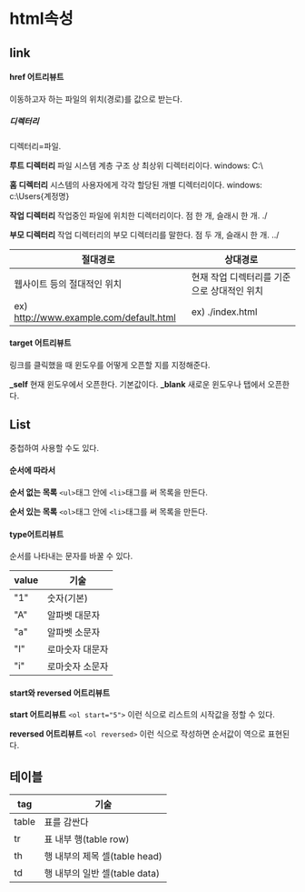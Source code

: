 # html속성
## link
#### href 어트리뷰트
이동하고자 하는 파일의 위치(경로)를 값으로 받는다.
##### 디렉터리
디렉터리=파일.

**루트 디렉터리**
파일 시스템 계층 구조 상 최상위 디렉터리이다. 
windows: C:\

**홈 디렉터리**
시스템의 사용자에게 각각 할당된 개별 디렉터리이다.
windows: c:\Users\{계정명}

**작업 디렉터리**
작업중인 파일에 위치한 디렉터리이다. 점 한 개, 슬래시 한 개.
./

**부모 디렉터리**
작업 디렉터리의 부모 디렉터리를 말한다. 점 두 개, 슬래시 한 개.
../

절대경로                                 | 상대경로
--------------------------------------- | --------------------------------------
웹사이트 등의 절대적인 위치               | 현재 작업 디렉터리를 기준으로 상대적인 위치
ex) http://www.example.com/default.html | ex) ./index.html

#### target 어트리뷰트
링크를 클릭했을 때 윈도우를 어떻게 오픈할 지를 지정해준다.

**_self** 현재 윈도우에서 오픈한다. 기본값이다.
**_blank** 새로운 윈도우나 탭에서 오픈한다.

## List
중첩하여 사용할 수도 있다.

#### 순서에 따라서
**순서 없는 목록**
`<ul>`태그 안에 `<li>`태그를 써 목록을 만든다.

**순서 있는 목록**
`<ol>`태그 안에 `<li>`태그를 써 목록을 만든다.

#### type어트리뷰트
순서를 나타내는 문자를 바꿀 수 있다.

value                                   | 기술
--------------------------------------- | --------------------------------------
"1"                                     | 숫자(기본)
"A"                                     | 알파벳 대문자
"a"                                     | 알파벳 소문자
"I"                                     | 로마숫자 대문자
"i"                                     | 로마숫자 소문자

#### start와 reversed 어트리뷰트
**start 어트리뷰트**
`<ol start="5">` 이런 식으로 리스트의 시작값을 정할 수 있다.

**reversed 어트리뷰트**
`<ol reversed>` 이런 식으로 작성하면 순서값이 역으로 표현된다.

## 테이블
tag                                  | 기술
------------------------------------ | -------------------------------
table                                | 표를 감싼다
tr                                   | 표 내부 행(table row)
th                                   | 행 내부의 제목 셀(table head)
td                                   | 행 내부의 일반 셀(table data)

